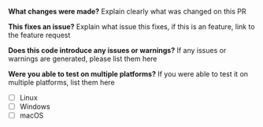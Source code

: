 **What changes were made?**
Explain clearly what was changed on this PR

**This fixes an issue?**
Explain what issue this fixes, if this is an feature, link to the feature request

**Does this code introduce any issues or warnings?**
If any issues or warnings are generated, please list them here

**Were you able to test on multiple platforms?**
If you were able to test it on multiple platforms, list them here

-   [ ] Linux
-   [ ] Windows
-   [ ] macOS

